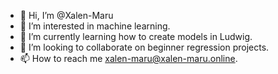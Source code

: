 - 👋 Hi, I’m @Xalen-Maru
- 👀 I’m interested in machine learning.
- 🌱 I’m currently learning how to create models in Ludwig.
- 💞️ I’m looking to collaborate on beginner regression projects.
- 📫 How to reach me xalen-maru@xalen-maru.online.

<!---
Xalen-Maru/Xalen-Maru is a ✨ special ✨ repository because its `README.md` (this file) appears on your GitHub profile.
You can click the Preview link to take a look at your changes.
--->
